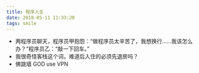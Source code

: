 ```yaml
---
title: 程序人生
date: 2018-05-11 11:33:20
tags: smile
---
```


- 两程序员聊天，程序员甲抱怨：“做程序员太辛苦了，我想换行……我该怎么办？”程序员乙：“敲一下回车。”
- 我很奇怪客栈这个词，难道后入住的必须先退房吗？
- 佛跳墙 GOD use VPN 